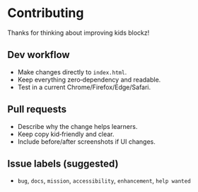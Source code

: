 # Contributing

Thanks for thinking about improving kids blockz!

## Dev workflow

- Make changes directly to `index.html`.
- Keep everything zero‑dependency and readable.
- Test in a current Chrome/Firefox/Edge/Safari.

## Pull requests

- Describe why the change helps learners.
- Keep copy kid‑friendly and clear.
- Include before/after screenshots if UI changes.

## Issue labels (suggested)

- `bug`, `docs`, `mission`, `accessibility`, `enhancement`, `help wanted`